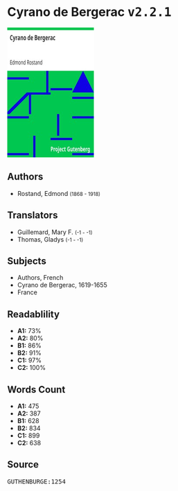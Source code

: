 # Cyrano de Bergerac <kbd>v2.2.1</kbd>

![](./cover.medium.jpg "")

## Authors


 - Rostand, Edmond <small>(1868 - 1918)</small>

## Translators


 - Guillemard, Mary F. <small>(-1 - -1)</small>
 - Thomas, Gladys <small>(-1 - -1)</small>

## Subjects


 - Authors, French
 - Cyrano de Bergerac, 1619-1655
 - France

## Readablility


 - **A1:** 73%
 - **A2:** 80%
 - **B1:** 86%
 - **B2:** 91%
 - **C1:** 97%
 - **C2:** 100%

## Words Count


 - **A1:** 475
 - **A2:** 387
 - **B1:** 628
 - **B2:** 834
 - **C1:** 899
 - **C2:** 638

## Source


<kbd>GUTHENBURGE:1254</kbd>
